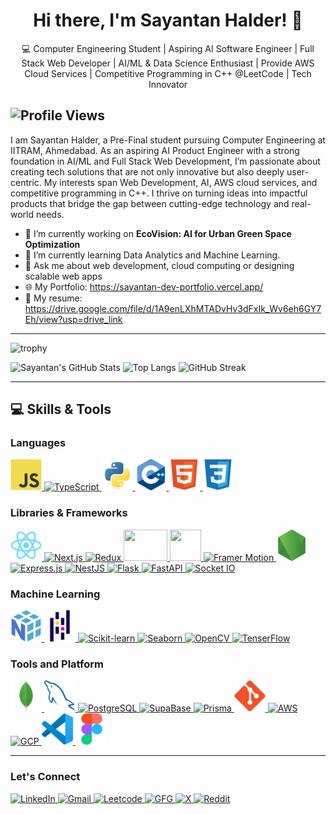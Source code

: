 <h1 align="center">Hi there, I'm Sayantan Halder! 👋</h1>
<p align="center"> 💻 Computer Engineering Student | Aspiring AI Software Engineer | Full Stack Web Developer | AI/ML & Data Science Enthusiast | Provide AWS Cloud Services | Competitive Programming in C++ @LeetCode | Tech Innovator </p>

![Profile Views](https://komarev.com/ghpvc/?username=Sayantan-dev1003&color=blue)
---

I am Sayantan Halder, a Pre-Final student pursuing Computer Engineering at IITRAM, Ahmedabad. As an aspiring AI Product Engineer with a strong foundation in AI/ML and Full Stack Web Development, I’m passionate about creating tech solutions that are not only innovative but also deeply user-centric. My interests span Web Development, AI, AWS cloud services, and competitive programming in C++. I thrive on turning ideas into impactful products that bridge the gap between cutting-edge technology and real-world needs.

- 🔭 I’m currently working on **EcoVision: AI for Urban Green Space Optimization**
- 🌱 I’m currently learning Data Analytics and Machine Learning.
- 💬 Ask me about web development, cloud computing or designing scalable web apps
- 🌐 My Portfolio: https://sayantan-dev-portfolio.vercel.app/
- 📃 My resume: https://drive.google.com/file/d/1A9enLXhMTADvHv3dFxIk_Wv6eh6GY7Eh/view?usp=drive_link

---

![trophy](https://github-profile-trophy.vercel.app/?username=Sayantan-dev1003&theme=tokyonight&margin-w=15)

![Sayantan's GitHub Stats](https://github-readme-stats.vercel.app/api?username=Sayantan-dev1003&show_icons=true&theme=tokyonight&hide_border=true)
![Top Langs](https://github-readme-stats.vercel.app/api/top-langs/?username=Sayantan-dev1003&layout=compact&theme=tokyonight&hide_border=true)
![GitHub Streak](https://streak-stats.demolab.com/?user=Sayantan-dev1003&theme=tokyonight)

---

## 💻 **Skills & Tools**

### Languages
<a href="https://www.javascript.com/">
  <img src="https://raw.githubusercontent.com/devicons/devicon/master/icons/javascript/javascript-original.svg" alt="JavaScript" width="50" height="50">
</a>
<a href="https://www.typescriptlang.org/">
  <img src="https://upload.wikimedia.org/wikipedia/commons/thumb/f/f5/Typescript.svg/250px-Typescript.svg.png" alt="TypeScript" width="50" height="50">
</a>
<a href="https://www.python.org/">
  <img src="https://raw.githubusercontent.com/devicons/devicon/master/icons/python/python-original.svg" alt="Python" width="50" height="50">
</a>
<a href="https://isocpp.org/">
  <img src="https://raw.githubusercontent.com/devicons/devicon/master/icons/cplusplus/cplusplus-original.svg" alt="C++" width="50" height="50">
</a>
<a href="https://developer.mozilla.org/en-US/docs/Web/HTML">
  <img src="https://raw.githubusercontent.com/devicons/devicon/master/icons/html5/html5-original.svg" alt="HTML5" width="50" height="50">
</a>
<a href="https://developer.mozilla.org/en-US/docs/Web/CSS">
  <img src="https://raw.githubusercontent.com/devicons/devicon/master/icons/css3/css3-original.svg" alt="CSS3" width="50" height="50">
</a>

### Libraries & Frameworks
<a href="https://reactjs.org/">
  <img src="https://raw.githubusercontent.com/devicons/devicon/master/icons/react/react-original.svg" alt="React" width="50" height="50">
</a>
<a href="https://nextjs.org/">
  <img src="https://images.ctfassets.net/23aumh6u8s0i/6pjUKboBuFLvCKkE3esaFA/5f2101d6d2add5c615db5e98a553fc44/nextjs.jpeg" alt="Next.js" width="70" height="50">
</a> 
<a href="https://redux-toolkit.js.org/">
  <img src="https://redux-toolkit.js.org/img/redux.svg" alt="Redux" width="70" height="50">
</a>
<a href="https://tailwindcss.com/">
  <img src="https://upload.wikimedia.org/wikipedia/commons/d/d5/Tailwind_CSS_Logo.svg" width="70" height="50">
</a>
<a href="https://gsap.com/">
  <img src="https://svgstack.com/media/img/gsap-logo-dNe6788698.webp" width="50" height="50">
</a>
<a href="https://motion.dev/">
  <img src="https://github.com/user-attachments/assets/00d6d1c3-72c4-4c2f-a664-69da13182ffc" alt="Framer Motion" width="50" height="50">
</a>
<a href="https://nodejs.org/">
  <img src="https://raw.githubusercontent.com/devicons/devicon/master/icons/nodejs/nodejs-original.svg" alt="Node.js" width="50" height="50">
</a>
<a href="https://expressjs.com/">
  <img src="https://upload.wikimedia.org/wikipedia/commons/6/64/Expressjs.png" alt="Express.js" width="140" height="50">
</a>
<a href="https://nestjs.com/">
  <img src="https://svgstack.com/media/img/nestjs-logo-s8qw221464.webp" alt="NestJS" width="50" height="50">
</a>
<a href="https://flask.palletsprojects.com/">
  <img src="https://digitalhumanity.co.za/wp-content/uploads/Flask-white.png.webp" alt="Flask" width="50" height="50">
</a>
<a href="https://fastapi.tiangolo.com/">
  <img src="https://fastapi.tiangolo.com/img/logo-margin/logo-teal.png" alt="FastAPI" width="130" height="50">
</a>
<a href="https://socket.io/">
  <img src="https://socket.io/images/logo-dark.svg" alt="Socket IO" width="50" height="50">
</a>

### Machine Learning
<a href="https://numpy.org/">
  <img src="https://raw.githubusercontent.com/devicons/devicon/master/icons/numpy/numpy-original.svg" alt="NumPy" width="50" height="50">
</a>
<a href="https://pandas.pydata.org/">
  <img src="https://raw.githubusercontent.com/devicons/devicon/master/icons/pandas/pandas-original.svg" alt="Pandas" width="50" height="50">
</a>
<a href="https://scikit-learn.org/">
  <img src="https://upload.wikimedia.org/wikipedia/commons/0/05/Scikit_learn_logo_small.svg" alt="Scikit-learn" width="50" height="50">
</a>
<a href="https://seaborn.pydata.org/">
  <img src="https://seaborn.pydata.org/_static/logo-wide-lightbg.svg" alt="Seaborn" width="90" height="50">
</a>
<a href="https://opencv.org/">
  <img src="https://opencv.org/wp-content/uploads/2022/05/logo.png" alt="OpenCV" width="50" height="50">
</a>
<a href="https://www.tensorflow.org/">
  <img src="https://upload.wikimedia.org/wikipedia/commons/2/2d/Tensorflow_logo.svg" alt="TenserFlow" width="80" height="50">
</a>

### Tools and Platform
<a href="https://www.mongodb.com/">
  <img src="https://raw.githubusercontent.com/devicons/devicon/master/icons/mongodb/mongodb-original.svg" alt="MongoDB" width="50" height="50">
</a>
<a href="https://www.mysql.com/">
  <img src="https://raw.githubusercontent.com/devicons/devicon/master/icons/mysql/mysql-original.svg" alt="MySQL" width="50" height="50">
</a>
<a href="https://www.postgresql.org/">
  <img src="https://www.postgresql.org/media/img/about/press/elephant.png" alt="PostgreSQL" width="50" height="50">
</a>
<a href="https://supabase.com/">
  <img src="https://logowik.com/content/uploads/images/supabase-icon9119.logowik.com.webp" alt="SupaBase" width="50" height="50">
</a>
<a href="https://www.prisma.io/">
  <img src="https://www.prisma.io/logo-white.svg" alt="Prisma" width="120" height="30">
</a>
<a href="https://git-scm.com/">
  <img src="https://raw.githubusercontent.com/devicons/devicon/master/icons/git/git-original.svg" alt="Git" width="50" height="50">
</a>
<a href="https://aws.amazon.com/">
  <img src="https://img.icons8.com/androidL/512/FFFFFF/amazon-web-services.png" alt="AWS" width="50" height="50">
</a>
<a href="https://cloud.google.com/">
  <img src="https://cdn.qwiklabs.com/assets/gcp_cloud-e3a77215f0b8bfa9b3f611c0d2208c7e8708ed31.svg" alt="GCP" width="50" height="50">
</a>
<a href="https://code.visualstudio.com/">
  <img src="https://raw.githubusercontent.com/devicons/devicon/master/icons/vscode/vscode-original.svg" alt="VS Code" width="50" height="50">
</a>
<a href="https://www.figma.com/">
  <img src="https://raw.githubusercontent.com/devicons/devicon/master/icons/figma/figma-original.svg" alt="Figma" width="50" height="50">
</a>

---

### Let's Connect
<a href="https://www.linkedin.com/in/sayantan-halder/" target="_blank">
  <img src="https://upload.wikimedia.org/wikipedia/commons/thumb/8/81/LinkedIn_icon.svg/2048px-LinkedIn_icon.svg.png" alt="LinkedIn" width="50" height="50">
</a>
<a href="mailto:sayantanhalder@gmail.com" target="_blank">
  <img src="https://upload.wikimedia.org/wikipedia/commons/thumb/7/7e/Gmail_icon_%282020%29.svg/2560px-Gmail_icon_%282020%29.svg.png" alt="Gmail" width="60" height="50">
</a>
<a href="https://leetcode.com/u/vIkgaPmZuL/" target="_blank">
  <img src="https://upload.wikimedia.org/wikipedia/commons/1/19/LeetCode_logo_black.png?20191202080835" alt="Leetcode" width="50" height="50">
</a>
<a href="https://www.geeksforgeeks.org/user/sayantanhihnp/" target="_blank">
  <img src="https://media.geeksforgeeks.org/gfg-gg-logo.svg" alt="GFG" width="50" height="50">
</a>
<a href="https://x.com/Sayantan101236" target="_blank">
  <img src="https://upload.wikimedia.org/wikipedia/commons/thumb/b/b7/X_logo.jpg/1200px-X_logo.jpg" alt="X" width="50" height="50">
</a>
<a href="https://www.reddit.com/user/ReactToNode10/" target="_blank">
  <img src="https://upload.wikimedia.org/wikipedia/en/thumb/b/bd/Reddit_Logo_Icon.svg/375px-Reddit_Logo_Icon.svg.png" alt="Reddit" width="50" height="50">
</a>
